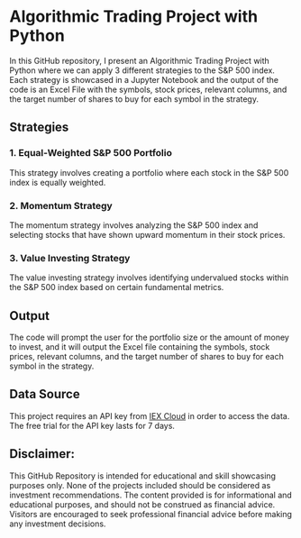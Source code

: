 # Algorithmic Trading Project with Python

In this GitHub repository, I present an Algorithmic Trading Project with Python where we can apply 3 different strategies to the S&P 500 index. Each strategy is showcased in a Jupyter Notebook and the output of the code is an Excel File with the symbols, stock prices, relevant columns, and the target number of shares to buy for each symbol in the strategy.

## Strategies

### 1. Equal-Weighted S&P 500 Portfolio
This strategy involves creating a portfolio where each stock in the S&P 500 index is equally weighted.

### 2. Momentum Strategy
The momentum strategy involves analyzing the S&P 500 index and selecting stocks that have shown upward momentum in their stock prices.

### 3. Value Investing Strategy
The value investing strategy involves identifying undervalued stocks within the S&P 500 index based on certain fundamental metrics.

## Output
The code will prompt the user for the portfolio size or the amount of money to invest, and it will output the Excel file containing the symbols, stock prices, relevant columns, and the target number of shares to buy for each symbol in the strategy.

## Data Source
This project requires an API key from [IEX Cloud](https://iexcloud.io/) in order to access the data. The free trial for the API key lasts for 7 days.

## Disclaimer: 
This GitHub Repository is intended for educational and skill showcasing purposes only. None of the projects included should be considered as investment recommendations. The content provided is for informational and educational purposes, and should not be construed as financial advice. Visitors are encouraged to seek professional financial advice before making any investment decisions.
